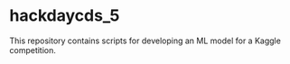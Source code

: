 # hackdaycds_5
This repository contains scripts for developing an ML model for a Kaggle competition.
